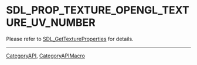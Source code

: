 # SDL_PROP_TEXTURE_OPENGL_TEXTURE_UV_NUMBER

Please refer to [SDL_GetTextureProperties](SDL_GetTextureProperties) for details.

----
[CategoryAPI](CategoryAPI), [CategoryAPIMacro](CategoryAPIMacro)

